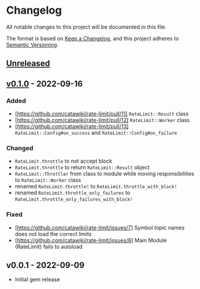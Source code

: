 # Changelog

All notable changes to this project will be documented in this file.

The format is based on [Keep a Changelog],
and this project adheres to [Semantic Versioning].

## [Unreleased]

## [v0.1.0] - 2022-09-16


### Added

- [https://github.com/catawiki/rate-limit/pull/11] `RateLimit::Result` class
- [https://github.com/catawiki/rate-limit/pull/12] `RateLimit::Worker` class
- [https://github.com/catawiki/rate-limit/pull/13] `RateLimit::Config#on_success` and `RateLimit::Config#on_failure`

### Changed

- `RateLimit.throttle` to not accept block
- `RateLimit.throttle` to return `RateLimit::Result` object
- `RateLimit::Throttler` from class to module while moving responsibilities to `RateLimit::Worker` class
- renamed `RateLimit.throttle!` to `RateLimit.throttle_with_block!`
- renamed `RateLimit.throttle_only_failures` to `RateLimit.throttle_only_failures_with_block!`

### Fixed

- [https://github.com/catawiki/rate-limit/issues/7] Symbol topic names does not load the correct limits
- [https://github.com/catawiki/rate-limit/issues/6] Main Module (RateLimit) fails to autoload


## v0.0.1 - 2022-09-09

- Initial gem release

[Keep a Changelog]: https://keepachangelog.com/en/1.0.0/
[Semantic Versioning]: https://semver.org/spec/v2.0.0.html

<!-- versions -->

[Unreleased]: https://github.com/catawiki/rate-limit/compare/v0.1.0...HEAD
[v0.1.0]: https://github.com/catawiki/rate-limit/compare/v0.0.1...v0.1.0
